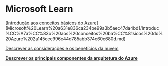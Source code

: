 # Microsoft Learn

[[Introdução aos conceitos básicos do Azure](https://docs.microsoft.com/pt-br/learn/modules/intro-to-azure-fundamentals/)](Microsoft%20Learn%20a631e836ca234be99a3b5aec47da4bd1/Introduc%CC%A7a%CC%83o%20aos%20conceitos%20ba%CC%81sicos%20do%20Azure%202a145cee996c44d785abb374c60c680d.md)

[Descrever as considerações e os benefícios da nuvem](Microsoft%20Learn%20a631e836ca234be99a3b5aec47da4bd1/Descrever%20as%20considerac%CC%A7o%CC%83es%20e%20os%20benefi%CC%81cios%20da%20n%20fb4962ed4390495a8edc4a2e69fc4e5d.md)

[**Descrever os principais componentes da arquitetura do Azure**](Microsoft%20Learn%20a631e836ca234be99a3b5aec47da4bd1/Descrever%20os%20principais%20componentes%20da%20arquitetura%2075b3c8ae0b724de98cf910f45c2aee8b.md)